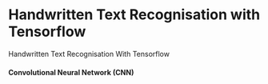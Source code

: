 # Handwritten Text Recognisation with Tensorflow

Handwritten Text Recognisation With Tensorflow
#### Convolutional Neural Network (CNN)
